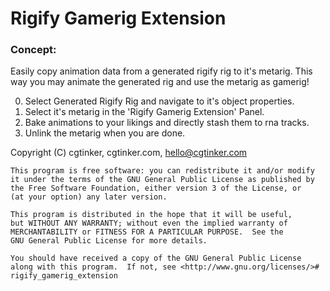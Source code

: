 # Rigify Gamerig Extension

### Concept:
Easily copy animation data from a generated rigify rig to it's metarig.
This way you may animate the generated rig and use the metarig as gamerig!

0. Select Generated Rigify Rig and navigate to it's object properties.
1. Select it's metarig in the 'Rigify Gamerig Extension' Panel.
2. Bake animations to your likings and directly stash them to rna tracks.
3. Unlink the metarig when you are done.


Copyright (C) cgtinker, cgtinker.com, hello@cgtinker.com

    This program is free software: you can redistribute it and/or modify
    it under the terms of the GNU General Public License as published by
    the Free Software Foundation, either version 3 of the License, or
    (at your option) any later version.

    This program is distributed in the hope that it will be useful,
    but WITHOUT ANY WARRANTY; without even the implied warranty of
    MERCHANTABILITY or FITNESS FOR A PARTICULAR PURPOSE.  See the
    GNU General Public License for more details.

    You should have received a copy of the GNU General Public License
    along with this program.  If not, see <http://www.gnu.org/licenses/># rigify_gamerig_extension
